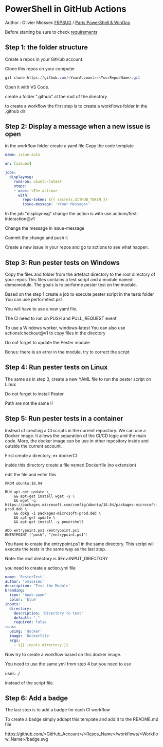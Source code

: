# PowerShell in GitHub Actions

Author : Olivier Miossec 
[FRPSUG](https://frpsug.com/) / [Paris PowerShell & WinOps](https://www.meetup.com/fr-FR/PowerShell-Paris/)

Before starting be sure to check [requirements](requirements.md)


## Step 1: the folder structure

Create a repos in your GitHub account.  

Clone this repos on your computer 

```powershell
git clone https://github.com/<YourAccount>/<YourReposName>.git
```

Open it with VS Code.

create a folder ".github" at the root of the directory

to create a workflow the first step is to create a workflows folder in the .github dir

## Step 2: Display a message when a new issue is open

in the workflow folder create a yaml file
Copy the code template

```yaml
name: issue-auto

on: [issues]

jobs:
  displaymsg:
    runs-on: ubuntu-latest
    steps:
    - uses: <The action>
      with:
        repo-token: ${{ secrets.GITHUB_TOKEN }}
        issue-message: '<Your Message>'
```

In the job "displaymsg" change the action is with use actions/first-interaction@v1

Change the message in issue-message

Commit the change and push it

Create a new issue in your repos and go to actions to see what happen.

## Step 3: Run pester tests on Windows

Copy the files and folder from the artefact directory to the root directory of your repos
This files contains a test script and a module named demomodule.
The goals is to performe pester test on the module.

Based on the step 1 create a job to execute pester script in the tests folder
You can use performtest.ps1

You will have to use a new yaml file. 

The CI need to run on PUSH and PULL_REQUEST event

To use a Windows worker, windows-latest 
You can also use actions/checkout@v1 to copy files in the directory

Do not forget to update the Pester module

Bonus: there is an error in the module, try to correct the script

## Step 4: Run pester tests on Linux

The same as in step 3, create a new YAML file to run the pester script on Linux

Do not forget to install Pester

Path are not the same !!

## Step 5: Run pester tests in a container

Instead of creating a CI scripts in the current repository. We can use a Docker image. It allows the separation of the CI/CD logic and the main code. More, the docker image can be use in other repository inside and outside the current account. 

First create a directory, ex dockerCI

inside this directory create a file named Dockerfile (no extension)

edit the file and enter this

``` 
FROM ubuntu:18.04

RUN apt-get update \
    && apt-get install wget -y \
    && wget -q https://packages.microsoft.com/config/ubuntu/18.04/packages-microsoft-prod.deb \
    && dpkg -i packages-microsoft-prod.deb \
    && apt-get update \
    && apt-get install -y powershell

ADD entrypoint.ps1 /entrypoint.ps1
ENTRYPOINT ["pwsh", "/entrypoint.ps1"]
```
You have to create the entrypoint.ps1 in the same directory.
This script will execute the tests in the same way as the last step.

Note: the root directory is $Env:INPUT_DIRECTORY

you need to create a action.yml file 

```yaml 
name: 'PesterTest'
author: 'omiossec'
description: 'Test the Module'
branding:
  icon: 'book-open'
  color: 'blue'
inputs:
  directory:
    description: 'Directory to test'
    default: "."
    required: false
runs:
  using: 'docker'
  image: 'Dockerfile'
  args:
    - ${{ inputs.directory }}
```

Now try to create a workflow based on this docker image. 

You need to use the same yml from step 4 but you need to use 

 uses: ./<your docker dir>

instead of the script file.

## Step 6: Add a badge

The last step is to add a badge for each CI workflow

To create a badge simply addapt this template and add it to the README.md file

https://github.com/<GitHub_Account>/<Repos_Name>/workflows/<Workflow_Name>/badge.svg
